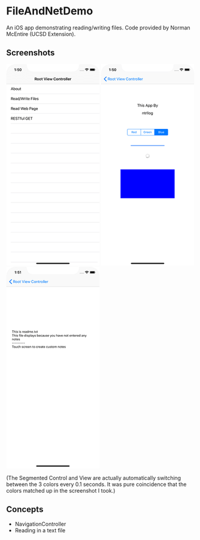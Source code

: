 # FileAndNetDemo

An iOS app demonstrating reading/writing files. Code provided by Norman McEntire (UCSD Extension).

## Screenshots
![Alt text](/pictures/home.png?raw=true)
![Alt text](/pictures/about.png?raw=true)
![Alt text](/pictures/read_file.png?raw=true)

(The Segmented Control and View are actually automatically switching between the 3 colors every 0.1 seconds. It was pure coincidence that the colors matched up in the screenshot I took.)

## Concepts
- NavigationController
- Reading in a text file
